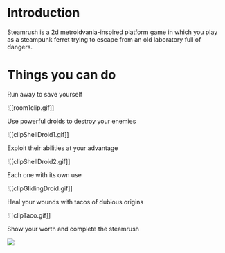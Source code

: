 # Introduction

Steamrush is a 2d metroidvania-inspired platform game in which you play as a steampunk ferret trying to escape from an
old laboratory full of dangers.

# Things you can do

Run away to save yourself

![[room1clip.gif]]

Use powerful droids to destroy your enemies

![[clipShellDroid1.gif]]

Exploit their abilities at your advantage

![[clipShellDroid2.gif]]

Each one with its own use

![[clipGlidingDroid.gif]]

Heal your wounds with tacos of dubious origins

![[clipTaco.gif]]

Show your worth and complete the steamrush

![](https://github.com/Malgesw/platformGame/blob/master/Gifs/clipBoss.gif)
